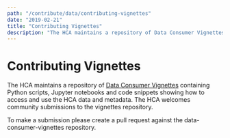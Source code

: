 ```yaml
---
path: "/contribute/data/contributing-vignettes"
date: "2019-02-21"
title: "Contributing Vignettes"
description: "The HCA maintains a repository of Data Consumer Vignettes containing Python scripts, Jupyter notebooks and code snippets showing how to access and use the HCA data and metadata."
---
```


# Contributing Vignettes

The HCA maintains a repository of [Data Consumer Vignettes](https://github.com/HumanCellAtlas/data-consumer-vignettes) containing Python scripts, Jupyter notebooks and code snippets showing how to access and use the HCA data and metadata. The HCA welcomes community submissions to the vignettes repository. 

To make a submission please create a pull request against the data-consumer-vignettes repository.
